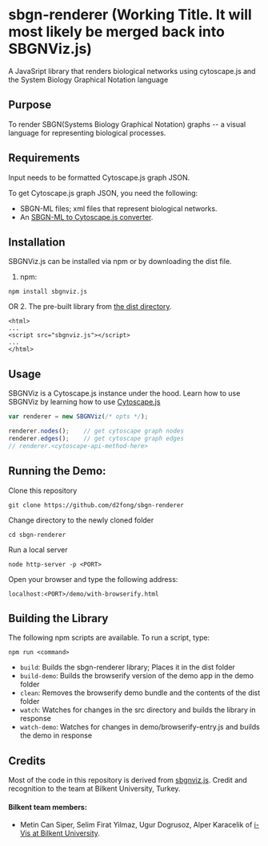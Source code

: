 # sbgn-renderer (Working Title.  It will most likely be merged back into SBGNViz.js)
A JavaSript library that renders biological networks using cytoscape.js and the System Biology Graphical Notation language

## Purpose
To render SBGN(Systems Biology Graphical Notation) graphs -- a visual language for representing biological processes.

## Requirements
Input needs to be formatted Cytoscape.js graph JSON.  

To get Cytoscape.js graph JSON, you need the following:
* SBGN-ML files; xml files that represent biological networks.
* An [SBGN-ML to Cytoscape.js converter](https://github.com/PathwayCommons/sbgnml-to-cytoscape).

## Installation
SBGNViz.js can be installed via npm or by downloading the dist file.

1. npm:
```
npm install sbgnviz.js
```
OR
2. The pre-built library from [the dist directory](https://github.com/d2fong/sbgn-renderer/blob/master/dist/sbgnvjz.js).
```
<html>
...
<script src="sbgnviz.js"></script>
...
</html>
```

## Usage

SBGNViz is a Cytoscape.js instance under the hood.  Learn how to use SBGNViz by learning how to use [Cytoscape.js](http://js.cytoscape.org/#introduction)

```js
var renderer = new SBGNViz(/* opts */);

renderer.nodes();    // get cytoscape graph nodes
renderer.edges();    // get cytoscape graph edges
// renderer.<cytoscape-api-method-here>

```

## Running the Demo:
Clone this repository
```
git clone https://github.com/d2fong/sbgn-renderer
```

Change directory to the newly cloned folder
```
cd sbgn-renderer
```

Run a local server
```
node http-server -p <PORT>
```

Open your browser and type the following address:
```
localhost:<PORT>/demo/with-browserify.html
```

## Building the Library

The following npm scripts are available.  To run a script, type:

```
npm run <command>
```

* ```build```: Builds the sbgn-renderer library; Places it in the dist folder
* ```build-demo```: Builds the browserify version of the demo app in the demo folder
* ```clean```: Removes the browserify demo bundle and the contents of the dist folder
* ```watch```: Watches for changes in the src directory and builds the library in response
* ```watch-demo```: Watches for changes in demo/browserify-entry.js and builds the demo in response

## Credits
Most of the code in this repository is derived from [sbgnviz.js](https://github.com/iVis-at-Bilkent/sbgnviz.js).
Credit and recognition to the team at Bilkent University, Turkey.

#### Bilkent team members:

* Metin Can Siper, Selim Firat Yilmaz, Ugur Dogrusoz, Alper Karacelik of [i-Vis at Bilkent University](http://www.cs.bilkent.edu.tr/~ivis).

